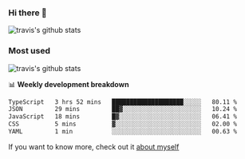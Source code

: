### Hi there 👋

<!--
**HondryTravis/HondryTravis** is a ✨ _special_ ✨ repository because its `README.md` (this file) appears on your GitHub profile.

Here are some ideas to get you started:

- 🔭 I’m currently working on ...
- 🌱 I’m currently learning ...
- 👯 I’m looking to collaborate on ...
- 🤔 I’m looking for help with ...
- 💬 Ask me about ...
- 📫 How to reach me: ...
- 😄 Pronouns: ...
- ⚡ Fun fact: ...
-->

![travis's github stats](https://github-readme-stats.vercel.app/api?username=HondryTravis&hide=stars)
### Most used
![travis's github stats](https://github-readme-stats.anuraghazra1.vercel.app/api/top-langs/?username=HondryTravis&layout=compact&hide_title=true)

📊 **Weekly development breakdown**

<!--START_SECTION:waka-->

```txt
TypeScript   3 hrs 52 mins   ████████████████████░░░░░   80.11 %
JSON         29 mins         ██▓░░░░░░░░░░░░░░░░░░░░░░   10.24 %
JavaScript   18 mins         █▓░░░░░░░░░░░░░░░░░░░░░░░   06.41 %
CSS          5 mins          ▓░░░░░░░░░░░░░░░░░░░░░░░░   02.00 %
YAML         1 min           ░░░░░░░░░░░░░░░░░░░░░░░░░   00.63 %
```

<!--END_SECTION:waka-->

If you want to know more, check out it [about myself](https://hondrytravis.github.io/)
